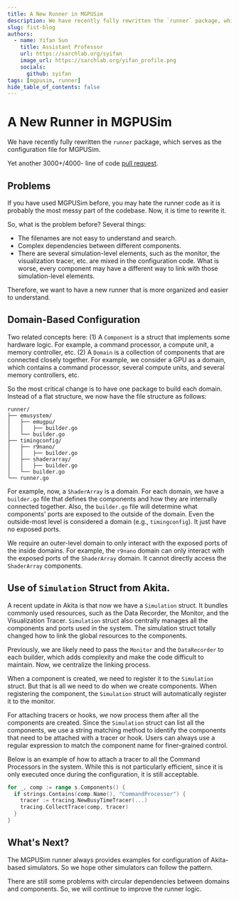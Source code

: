 ```yaml
---
title: A New Runner in MGPUSim
description: We have recently fully rewritten the `runner` package, which serves as the configuration file for MGPUSim.
slug: fist-blog
authors:
  - name: Yifan Sun
    title: Assistant Professor
    url: https://sarchlab.org/syifan
    image_url: https://sarchlab.org/yifan_profile.png
    socials:
      github: syifan
tags: [mgpusim, runner]
hide_table_of_contents: false
---
```


# A New Runner in MGPUSim

We have recently fully rewritten the `runner` package, which serves as the configuration file for MGPUSim.

<!-- truncate -->

Yet another 3000+/4000- line of code [pull request](https://github.com/sarchlab/mgpusim/pull/173).

## Problems

If you have used MGPUSim before, you may hate the runner code as it is probably the most messy part of the codebase. Now, it is time to rewrite it. 

So, what is the problem before? Several things: 

* The filenames are not easy to understand and search.
* Complex dependencies between different components. 
* There are several simulation-level elements, such as the monitor, the visualization tracer, etc. are mixed in the configuration code. What is worse, every component may have a different way to link with those simulation-level elements.

Therefore, we want to have a new runner that is more organized and easier to understand. 

## Domain-Based Configuration

Two related concepts here: (1) A `Component` is a struct that implements some hardware logic. For example, a command processor, a compute unit, a memory controller, etc. (2) A `Domain` is a collection of components that are connected closely together. For example, we consider a GPU as a domain, which contains a command processor, several compute units, and several memory controllers, etc. 

So the most critical change is to have one package to build each domain. Instead of a flat structure, we now have the file structure as follows:

```
runner/
├── emusystem/
│   ├── emugpu/
│   │   ├── builder.go
│   └── builder.go
├── timingconfig/
│   ├── r9nano/
│   │   ├── builder.go
│   ├── shaderarray/
│   │   ├── builder.go
│   └── builder.go
└── runner.go
```

For example, now, a `ShaderArray` is a domain. For each domain, we have a `builder.go` file that defines the components and how they are internally connected together. Also, the `builder.go` file will determine what components' ports are exposed to the outside of the domain. Even the outside-most level is considered a domain (e.g., `timingconfig`). It just have no exposed ports.

We require an outer-level domain to only interact with the exposed ports of the inside domains. For example, the `r9nano` domain can only interact with the exposed ports of the `ShaderArray` domain. It cannot directly access the `ShaderArray` components.

## Use of `Simulation` Struct from Akita. 

A recent update in Akita is that now we have a `Simulation` struct. It bundles commonly used resources, such as the Data Recorder, the Monitor, and the Visualization Tracer. `Simulation` struct also centrally manages all the components and ports used in the system. The simulation struct totally changed how to link the global resources to the components. 

Previously, we are likely need to pass the `Monitor` and the `DataRecorder` to each builder, which adds complexity and make the code difficult to maintain. Now, we centralize the linking process. 

When a component is created, we need to register it to the `Simulation` struct. But that is all we need to do when we create components. When registering the component, the `Simulation` struct will automatically register it to the monitor. 

For attaching tracers or hooks, we now process them after all the components are created. Since the `Simulation` struct can list all the components, we use a string matching method to identify the components that need to be attached with a tracer or hook. Users can always use a regular expression to match the component name for finer-grained control. 

Below is an example of how to attach a tracer to all the Command Processors in the system. While this is not particularly efficient, since it is only executed once during the configuration, it is still acceptable. 

```go
for _, comp := range s.Components() {
  if strings.Contains(comp.Name(), "CommandProcessor") {
    tracer := tracing.NewBusyTimeTracer(...)
    tracing.CollectTrace(comp, tracer)
  }
}
```

## What's Next?

The MGPUSim runner always provides examples for configuration of Akita-based simulators. So we hope other simulators can follow the pattern. 

There are still some problems with circular dependencies between domains and components. So, we will continue to improve the runner logic. 